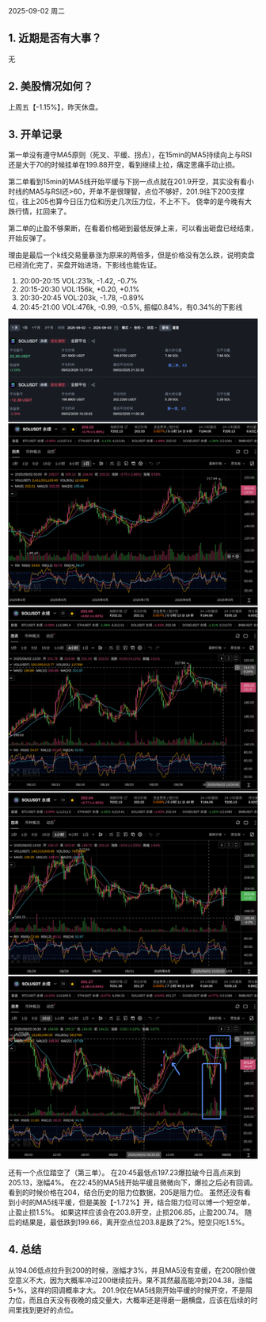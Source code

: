 2025-09-02 周二
## 1. 近期是否有大事？
无
## 2. 美股情况如何？
上周五【-1.15%】，昨天休盘。
## 3. 开单记录
第一单没有遵守MA5原则（死叉、平缓、拐点），在15min的MA5持续向上与RSI还是大于70的时候挂单在199.88开空，看到继续上拉，痛定思痛手动止损。

第二单看到15min的MA5线开始平缓与下拐一点点就在201.9开空，其实没有看小时线的MA5与RSI还>60，开单不是很理智，点位不够好，201.9往下200支撑位，往上205也算今日压力位和历史几次压力位，不上不下。
侥幸的是今晚有大跌行情，扛回来了。

第二单的止盈不够果断，在看着价格砸到最低反弹上来，可以看出砸盘已经结束，开始反弹了。

理由是最后一个k线交易量暴涨为原来的两倍多，但是价格没有怎么跌，说明卖盘已经消化完了，买盘开始进场，下影线也能佐证。
1. 20:00-20:15 VOL:231k, -1.42, -0.7%
2. 20:15-20:30 VOL:156k, +0.20, +0.1% 
3. 20:30-20:45 VOL:203k, -1.78, -0.89%
4. 20:45-21:00 VOL:476k, -0.99, -0.5%, 振幅0.84%，有0.34%的下影线

![img_26.png](img_26.png)
![img_22.png](img_22.png)
![img_23.png](img_23.png)
![img_24.png](img_24.png)
![img_25.png](img_25.png)

还有一个点位踏空了（第三单）。
在20:45最低点197.23爆拉破今日高点来到205.13，涨幅4%。
在22:45的MA5线开始平缓且微微向下，爆拉之后必有回调。看到的时候价格在204，结合历史的阻力位数据，205是阻力位。
虽然还没有看到小时的MA5线平缓，但是美股【-1.72%】开，结合阻力位可以博一个短空单，止盈止损1.5%。 
如果这样应该会在203.8开空，止损206.85，止盈200.74。
随后的结果是，最低跌到199.66，离开空点位203.8是跌了2%。短空只吃1.5%。
## 4. 总结
从194.06低点拉升到200的时候，涨幅才3%，并且MA5没有变缓，在200限价做空意义不大，因为大概率冲过200继续拉升。果不其然最高能冲到204.38，涨幅5+%，这样的回调概率才大。
201.9仅在MA5线刚开始平缓的时候开空，不是阻力位，而且白天没有夜晚的成交量大，大概率还是得磨一磨横盘，应该在后续的时间里找到更好的点位。
